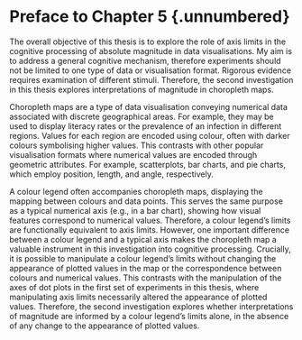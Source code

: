 # Preface to Chapter 5 {.unnumbered}

The overall objective of this thesis is to explore the role of axis limits in the cognitive processing of absolute magnitude in data visualisations. My aim is to address a general cognitive mechanism, therefore experiments should not be limited to one type of data or visualisation format. Rigorous evidence requires examination of different stimuli. Therefore, the second investigation in this thesis explores interpretations of magnitude in choropleth maps.

Choropleth maps are a type of data visualisation conveying numerical data associated with discrete geographical areas. For example, they may be used to display literacy rates or the prevalence of an infection in different regions. Values for each region are encoded using colour, often with darker colours symbolising higher values. This contrasts with other popular visualisation formats where numerical values are encoded through geometric attributes. For example, scatterplots, bar charts, and pie charts, which employ position, length, and angle, respectively. 

A colour legend often accompanies choropleth maps, displaying the mapping between colours and data points. This serves the same purpose as a typical numerical axis (e.g., in a bar chart), showing how visual features correspond to numerical values. Therefore, a colour legend’s limits are functionally equivalent to axis limits. However, one important difference between a colour legend and a typical axis makes the choropleth map a valuable instrument in this investigation into cognitive processing. Crucially, it is possible to manipulate a colour legend’s limits without changing the appearance of plotted values in the map or the correspondence between colours and numerical values. This contrasts with the manipulation of the axes of dot plots in the first set of experiments in this thesis, where manipulating axis limits necessarily altered the appearance of plotted values. Therefore, the second investigation explores whether interpretations of magnitude are informed by a colour legend’s limits alone, in the absence of any change to the appearance of plotted values.